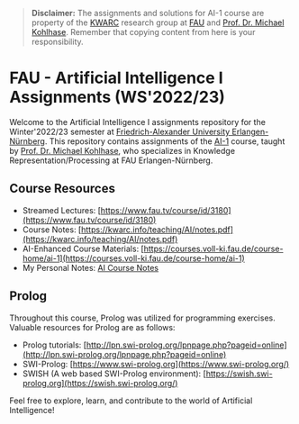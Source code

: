 > **Disclaimer:** The assignments and solutions for AI-1 course are property of the [KWARC](https://kwarc.info/) research group at [FAU](https://www.fau.eu/) and [Prof. Dr. Michael Kohlhase](https://kwarc.info/people/mkohlhase/). Remember that copying content from here is your responsibility.

# FAU - Artificial Intelligence I Assignments (WS'2022/23)

Welcome to the Artificial Intelligence I assignments repository for the Winter'2022/23 semester at [Friedrich-Alexander University Erlangen-Nürnberg](https://www.fau.eu/). This repository contains assignments of the [AI-1](https://kwarc.info/courses/ai1/) course, taught by [Prof. Dr. Michael Kohlhase](https://kwarc.info/people/mkohlhase/), who specializes in Knowledge Representation/Processing at FAU Erlangen-Nürnberg.

## Course Resources

- Streamed Lectures: [https://www.fau.tv/course/id/3180](https://www.fau.tv/course/id/3180)
- Course Notes: [https://kwarc.info/teaching/AI/notes.pdf](https://kwarc.info/teaching/AI/notes.pdf)
- AI-Enhanced Course Materials: [https://courses.voll-ki.fau.de/course-home/ai-1](https://courses.voll-ki.fau.de/course-home/ai-1)
- My Personal Notes: [AI Course Notes](https://github.com/sujitdebnath/fau-ai1-assignments-ws22/blob/main/AI%20Course%20Notes.pdf)

## Prolog

Throughout this course, Prolog was utilized for programming exercises. Valuable resources for Prolog are as follows:

- Prolog tutorials: [http://lpn.swi-prolog.org/lpnpage.php?pageid=online](http://lpn.swi-prolog.org/lpnpage.php?pageid=online)
- SWI-Prolog: [https://www.swi-prolog.org](https://www.swi-prolog.org/)
- SWISH (A web based SWI-Prolog environment): [https://swish.swi-prolog.org](https://swish.swi-prolog.org/)

Feel free to explore, learn, and contribute to the world of Artificial Intelligence!
